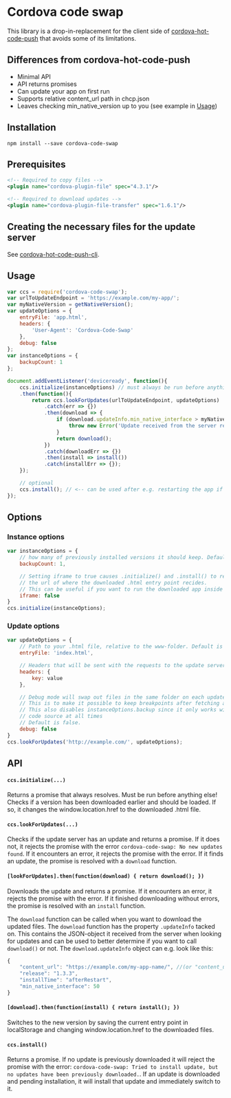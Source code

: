 # Cordova code swap

This library is a drop-in-replacement for the client side of [cordova-hot-code-push](https://github.com/nordnet/cordova-hot-code-push) that avoids some of its limitations.

## Differences from cordova-hot-code-push

- Minimal API
- API returns promises
- Can update your app on first run
- Supports relative content_url path in chcp.json
- Leaves checking min_native_version up to you (see example in [Usage](#usage))

## Installation

`npm install --save cordova-code-swap`

## Prerequisites

```xml
<!-- Required to copy files -->
<plugin name="cordova-plugin-file" spec="4.3.1"/>

<!-- Required to download updates -->
<plugin name="cordova-plugin-file-transfer" spec="1.6.1"/>
```

## Creating the necessary files for the update server

See [cordova-hot-code-push-cli](https://github.com/nordnet/cordova-hot-code-push-cli).

## Usage

```javascript
var ccs = require('cordova-code-swap');
var urlToUpdateEndpoint = 'https://example.com/my-app/';
var myNativeVersion = getNativeVersion();
var updateOptions = {
	entryFile: 'app.html',
	headers: {
		'User-Agent': 'Cordova-Code-Swap'
	},
	debug: false
};
var instanceOptions = {
	backupCount: 1
};

document.addEventListener('deviceready', function(){
	ccs.initialize(instanceOptions) // must always be run before anything else
	.then(function(){
		return ccs.lookForUpdates(urlToUpdateEndpoint, updateOptions)
			.catch(err => {})
			.then(download => {
				if (download.updateInfo.min_native_interface > myNativeVersion) {
					throw new Error('Update received from the server requires newer native version of the app to be installed.');
				}
				return download();
			})
			.catch(downloadErr => {})
			.then(install => install())
			.catch(installErr => {});
	});

	// optional
	ccs.install(); // <-- can be used after e.g. restarting the app if there is a downloaded update that has not been installed yet.
});
```

## Options
### Instance options
```javascript
var instanceOptions = {
	// how many of previously installed versions it should keep. Default is 1.
	backupCount: 1,

	// Setting iframe to true causes .initialize() and .install() to return
	// the url of where the downloaded .html entry point recides.
	// This can be useful if you want to run the downloaded app inside an iframe.
	iframe: false
}
ccs.initialize(instanceOptions);
```

### Update options
```javascript
var updateOptions = {
	// Path to your .html file, relative to the www-folder. Default is index.html
	entryFile: 'index.html',

	// Headers that will be sent with the requests to the update server
	headers: {
		key: value
	},

	// Debug mode will swap out files in the same folder on each update.
	// This is to make it possible to keep breakpoints after fetching an update.
	// This also disables instanceOptions.backup since it only works with one
	// code source at all times
	// Default is false.
	debug: false
}
ccs.lookForUpdates('http://example.com/', updateOptions);
```

## API

#### `ccs.initialize(...)`
Returns a promise that always resolves.
Must be run before anything else!
Checks if a version has been downloaded earlier and should be loaded. If so, it changes the window.location.href to the downloaded .html file.

#### `ccs.lookForUpdates(...)`
Checks if the update server has an update and returns a promise.
If it does not, it rejects the promise with the error `cordova-code-swap: No new updates found`.
If it encounters an error, it rejects the promise with the error.
If it finds an update, the promise is resolved with a `download` function.

#### `[lookForUpdates].then(function(download) { return download(); })`
Downloads the update and returns a promise.
If it encounters an error, it rejects the promise with the error.
If it finished downloading without errors, the promise is resolved with an `install` function.

The `download` function can be called when you want to download the updated files.
The `download` function has the property `.updateInfo` tacked on. This contains the JSON-object it received from the server when looking for updates and can be used to better determine if you want to call `download()` or not.
The `download.updateInfo` object can e.g. look like this:

```javascript
{
	"content_url": "https://example.com/my-app-name/", //(or "content_url": "/relative/to/chcp.json")
	"release": "1.3.3",
	"installTime": "afterRestart",
	"min_native_interface": 50
}
```

#### `[download].then(function(install) { return install(); })`
Switches to the new version by saving the current entry point in localStorage and changing window.location.href to the downloaded files.

#### `ccs.install()`
Returns a promise.
If no update is previously downloaded it will reject the promise with the error: `cordova-code-swap: Tried to install update, but no updates have been previously downloaded.`.
If an update is downloaded and pending installation, it will install that update and immediately switch to it.